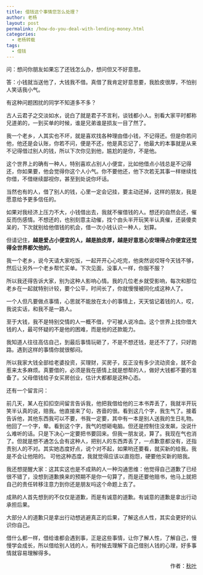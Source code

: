 ```yaml
---
title: 借钱这个事情您怎么处理？
author: 老杨
layout: post
permalink: /how-do-you-deal-with-lending-money.html
categories:
  - 老杨转载
tags:
  - 借钱
---
```

问：想问你朋友如果忘了还钱怎么办，想问但又不好意思。

答：小钱就当送他了，大钱我不借。真借了我肯定好意思要，我脸皮很厚，不怕别人笑话我小气。  


  
有这种问题困扰的同学不知道多不多？

古人云君子之交淡如水，说白了就是君子不言利，谈钱都小人。别看大家平时都称兄道弟的，一到买单的时候，谁是兄弟谁是损友一目了然了。

我一个老乡，人其实也不坏，就是喜欢找各种理由借小钱，不记得还。但是你若问他，他还是会认账，你若不问，便是不还，他是真忘记了，他最大的本事就是从来不记得借过别人的钱，所以下次你见到他，尴尬的是你，不是他。

这个世界上的确有一种人，特别喜欢占别人小便宜，比如他借点小钱总是不记得还，你如果要，他会觉得你这个人小气。你不要他还，他下次若无其事一样继续找你借，不借继续鄙视你，甚至到处说你坏话。

当然也有的人，借了别人的钱，心里一定会记挂，要主动还掉，这样的朋友，我是愿意给予更多信任的。

如果对我经济上压力不大，小钱借出去，我就不催借钱的人。想还的自然会还，催反而伤感情。不想还的，也别刻意主动催，找个由头半开玩笑半认真催，还装傻卖呆的，下次就别给他借钱的机会，借一次小钱认识一种人，划算。

但请记住，**越是爱占小便宜的人，越是脸皮厚，越是好意思心安理得占你便宜还觉得全世界都欠他的。**

我一个老乡，说今天请大家吃饭，一起开开心心吃完，他突然说哎呀今天钱不够，然后让另外一个老乡帮忙买单。下次见面，没事人一样，你服不服？

所以我还得告诉大家，别为这种人影响心情。我的几位老乡就受影响，每次和那位老乡在一起就特别计较，要个公平，时间长了，你就慢慢被同化成这种人了。

一个人但凡要做点事情，心思就不能放在太小的事情上，天天惦记着钱的人，哎，我说实话，和我不是一路人。

至于大钱，我不是特别交情的人一概不借，宁可被人说冷血。这个世界上找你借大钱的人，最可怀疑的不是他的困难，而是他的还款能力。

我知道人往往高估自己，到最后事情玩砸了，不是不想还钱，是还不了了，只好跑路。遇到这样的事情你就很郁闷。

所以我家大钱全部给老婆投资，买理财，买房子，反正没有多少流动资金，就不会惹来太多麻烦。真要借的，必须是我在感情上就是想帮的人，做好大钱都不要的准备了。父母借钱给子女买房创业，估计大都都是这种心态。

还有一个留言问：

前几天，某人在扣扣空间留言告诉我，他把我借给他的三本书弄丢了，我就半开玩笑半认真的说，赔我。他直接来了句，吝啬的很。看到这几个字，我生气了。接着告诉他，其他东西我可以不要，书我一定要，其中有一本是别人送我的生日礼物。他回了一个字，晕。看到这个字，我气的想砸电脑。但还是控制住没发飙，没说什么难听的话。只是下决心一定要把书要回来。但我一朋友说，算了。我现在气也消了。但就是想不通怎么会有这种人，把别人的东西弄丢了，一点歉意都没有，还指责别人的不对。其实她态度好点，说个对不起，如果哟还要看，就买新的给我。我是不会让他陪的。 可他这种态度，我就觉得应该以直抱怨，硬要他买新的赔我。

我还想提醒大家：这其实这也是不成熟的人一种沟通思维：他觉得自己道歉了已经很不错了，没想到道歉换来的预期不是你一句算了，而是还要他赔书，他马上就把自己的责任转移注意力到你还是朋友吗这个命题上去了。

成熟的人首先想到的不仅仅是道歉，而是有诚意的道歉。有诚意的道歉是拿出行动承担后果。

大部分人的道歉只是拿出行动想逃避真正的后果，了解这点人性，其实会更好的认识你自己。

借什么都一样，借给谁都会遇到事，正是这些事情，让你了解人性，了解自己，慢慢学会成长，所以借给别人钱的人，有时候去理解下自己借别人钱的心理，好多事情就容易理解得多。

<p style="text-align: right;">
  作者：<a title="秋叶" href="http://www.70man.com/?p=11314" target="_blank" rel="external nofollow">秋叶</a>
</p>
